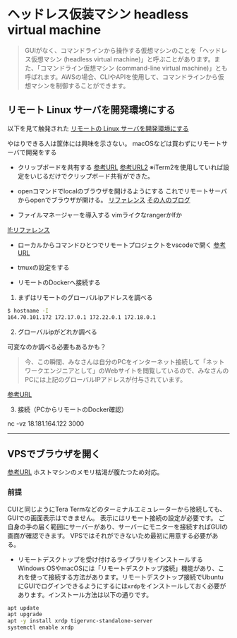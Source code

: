 # ヘッドレス仮装マシン headless virtual machine

>GUIがなく、コマンドラインから操作する仮想マシンのことを「ヘッドレス仮想マシン (headless virtual machine)」と呼ぶことがあります。また、「コマンドライン仮想マシン (command-line virtual machine)」とも呼ばれます。AWSの場合、CLIやAPIを使用して、コマンドラインから仮想マシンを制御することができます。


## リモート Linux サーバを開発環境にする

以下を見て触発された
[リモートの Linux サーバを開発環境にする](https://text.superbrothers.dev/210316-using-a-linux-server-as-a-development-environment/)

やはりできる人は筐体には興味を示さない。
macOSなどは買わずにリモートサーバで開発をする

- クリップボードを共有する
[参考URL](https://gist.github.com/pn11/c973af16d91f92f9874f)
[参考URL2](https://proshunsuke.hatenablog.com/entry/2015/08/10/003053)
※iTerm2を使用していれば設定をいじるだけでクリップボード共有ができた。

- openコマンドでlocalのブラウザを開けるようにする
これでリモートサーバからopenでブラウザが開ける。
[リファレンス](https://github.com/superbrothers/opener)
[その人のブログ](https://text.superbrothers.dev/210316-using-a-linux-server-as-a-development-environment/)

- ファイルマネージャーを導入する
vimライクなrangerかlfか

[lf:リファレンス](https://github.com/gokcehan/lf)

- ローカルからコマンドひとつでリモートプロジェクトをvscodeで開く
[参考URL](https://www.kerislab.jp/posts/2021-01-16-sshcode/)

- tmuxの設定をする

- リモートのDockerへ接続する

1. まずはリモートのグローバルipアドレスを調べる

```sh
$ hostname -I
164.70.101.172 172.17.0.1 172.22.0.1 172.18.0.1
```

2. グローバルipがどれか調べる

可変なのか調べる必要もあるかも？
>今、この瞬間、みなさんは自分のPCをインターネット接続して「ネットワークエンジニアとして」のWebサイトを閲覧しているので、みなさんのPCには上記のグローバルIPアドレスが付与されています。

[参考URL](https://www.infraexpert.com/study/ip5.html)

3. 接続（PCからリモートのDocker確認）

nc -vz 18.181.164.122 3000

---
## VPSでブラウザを開く
[参考URL](https://www.kagoya.jp/howto/cloud/vps/ubuntu_gui/)
ホストマシンのメモリ枯渇が腹たつため対応。

### 前提

CUIと同じようにTera Termなどのターミナルエミュレーターから接続しても、GUIでの画面表示はできません。
表示にはリモート接続の設定が必要です。
ご自身の手の届く範囲にサーバーがあり、サーバーにモニターを接続すればGUIの画面が確認できます。
VPSではそれができないため最初に用意する必要がある。

- リモートデスクトップを受け付けるライブラリをインストールする
Windows OSやmacOSには「リモートデスクトップ接続」機能があり、これを使って接続する方法があります。リモートデスクトップ接続でUbuntuにGUIでログインできるようにするには`xrdp`をインストールしておく必要があります。インストール方法は以下の通りです。

```sh
apt update
apt upgrade
apt -y install xrdp tigervnc-standalone-server
systemctl enable xrdp
```


